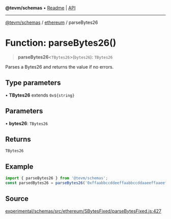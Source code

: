 **@tevm/schemas** • [Readme](../../README.md) \| [API](../../modules.md)

***

[@tevm/schemas](../../README.md) / [ethereum](../README.md) / parseBytes26

# Function: parseBytes26()

> **parseBytes26**\<`TBytes26`\>(`bytes26`): `TBytes26`

Parses a Bytes26 and returns the value if no errors.

## Type parameters

• **TBytes26** extends ```0x${string}```

## Parameters

• **bytes26**: `TBytes26`

## Returns

`TBytes26`

## Example

```ts
import { parseBytes26 } from '@tevm/schemas';
const parsedBytes26 = parseBytes26('0xffaabbccddeeffaabbccddaaeeffaaeeffbbccddccbbddaa');
```

## Source

[experimental/schemas/src/ethereum/SBytesFixed/parseBytesFixed.js:427](https://github.com/evmts/tevm-monorepo/blob/main/experimental/schemas/src/ethereum/SBytesFixed/parseBytesFixed.js#L427)
